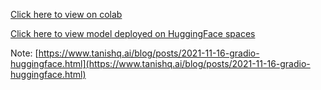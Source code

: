 [Click here to view on colab](https://colab.research.google.com/drive/1VhIFswXDa_c1S-nUw9IkcZlgfLfspVQX)

[Click here to view model deployed on HuggingFace spaces](https://huggingface.co/spaces/Beansbeansbeansbeans/ch2-lecture)

Note:
[https://www.tanishq.ai/blog/posts/2021-11-16-gradio-huggingface.html](https://www.tanishq.ai/blog/posts/2021-11-16-gradio-huggingface.html)
